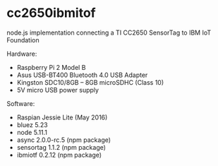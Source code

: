 # cc2650ibmitof
node.js implementation connecting a TI CC2650 SensorTag to IBM IoT Foundation

Hardware:
  - Raspberry Pi 2 Model B
  - Asus USB-BT400 Bluetooth 4.0 USB Adapter
  - Kingston SDC10/8GB – 8GB microSDHC (Class 10)
  - 5V micro USB power supply

Software:
  - Raspian Jessie Lite (May 2016)
  - bluez 5.23
  - node 5.11.1
  - async 2.0.0-rc.5 (npm package)
  - sensortag 1.1.2 (npm package)
  - ibmiotf 0.2.12 (npm package)
